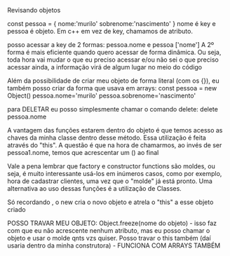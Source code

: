 Revisando objetos

const pessoa = {
    nome:'murilo'
    sobrenome:'nascimento'
}
nome é key e pessoa é objeto. Em c++ em vez de key, chamamos de atributo.

posso acessar a key de 2 formas:
    pessoa.nome e pessoa ['nome']
    A 2º forma é mais eficiente quando quero acessar de forma dinâmica. Ou seja, toda hora vai mudar o que eu preciso acessar e/ou não sei o que preciso acessar ainda, a informação virá de algum lugar no meio do código

Além da possibilidade de criar meu objeto de forma literal (com os {}), eu também posso criar da forma que usava em arrays:
const pessoa = new Object()
pessoa.nome='murilo'
pessoa.sobrenome='nascimento'

para DELETAR eu posso simplesmente chamar o comando delete: delete pessoa.nome

A vantagem das funções estarem dentro do objeto é que temos acesso as chaves da minha classe dentro desse método. Essa utilização é feita através do "this". A questão é que na hora de chamarmos, ao invés de ser pessoa1.nome, temos que acrescentar um () ao final

Vale a pena lembrar que factory e constructor functions são moldes, ou seja, é muito interessante usá-los em inúmeros casos, como por exemplo, hora de cadastrar clientes, uma vez que o "molde" já está pronto. Uma alternativa ao uso dessas funções é a utilização de Classes.  

Só recordando , o new cria o novo objeto e atrela o "this" a esse objeto criado

POSSO TRAVAR MEU OBJETO: Object.freeze(nome do objeto) - isso faz com que eu não acrescente nenhum atributo, mas eu posso chamar o objeto e usar o molde qnts vzs quiser. Posso travar o this também (daí usaria dentro da minha construtora) - FUNCIONA COM ARRAYS TAMBÉM